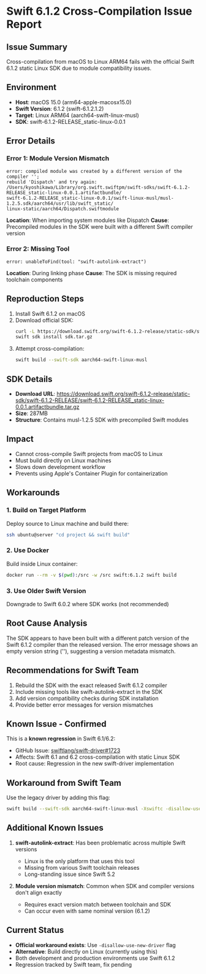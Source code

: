 # Swift 6.1.2 Cross-Compilation Issue Report

## Issue Summary
Cross-compilation from macOS to Linux ARM64 fails with the official Swift 6.1.2 static Linux SDK due to module compatibility issues.

## Environment
- **Host**: macOS 15.0 (arm64-apple-macosx15.0)
- **Swift Version**: 6.1.2 (swift-6.1.2.1.2)
- **Target**: Linux ARM64 (aarch64-swift-linux-musl)
- **SDK**: swift-6.1.2-RELEASE_static-linux-0.0.1

## Error Details

### Error 1: Module Version Mismatch
```
error: compiled module was created by a different version of the compiler ''; 
rebuild 'Dispatch' and try again: 
/Users/kyoshikawa/Library/org.swift.swiftpm/swift-sdks/swift-6.1.2-RELEASE_static-linux-0.0.1.artifactbundle/
swift-6.1.2-RELEASE_static-linux-0.0.1/swift-linux-musl/musl-1.2.5.sdk/aarch64/usr/lib/swift_static/
linux-static/aarch64/Dispatch.swiftmodule
```

**Location**: When importing system modules like Dispatch
**Cause**: Precompiled modules in the SDK were built with a different Swift compiler version

### Error 2: Missing Tool
```
error: unableToFind(tool: "swift-autolink-extract")
```

**Location**: During linking phase
**Cause**: The SDK is missing required toolchain components

## Reproduction Steps
1. Install Swift 6.1.2 on macOS
2. Download official SDK:
   ```bash
   curl -L https://download.swift.org/swift-6.1.2-release/static-sdk/swift-6.1.2-RELEASE/swift-6.1.2-RELEASE_static-linux-0.0.1.artifactbundle.tar.gz -o sdk.tar.gz
   swift sdk install sdk.tar.gz
   ```
3. Attempt cross-compilation:
   ```bash
   swift build --swift-sdk aarch64-swift-linux-musl
   ```

## SDK Details
- **Download URL**: https://download.swift.org/swift-6.1.2-release/static-sdk/swift-6.1.2-RELEASE/swift-6.1.2-RELEASE_static-linux-0.0.1.artifactbundle.tar.gz
- **Size**: 287MB
- **Structure**: Contains musl-1.2.5 SDK with precompiled Swift modules

## Impact
- Cannot cross-compile Swift projects from macOS to Linux
- Must build directly on Linux machines
- Slows down development workflow
- Prevents using Apple's Container Plugin for containerization

## Workarounds

### 1. Build on Target Platform
Deploy source to Linux machine and build there:
```bash
ssh ubuntu@server "cd project && swift build"
```

### 2. Use Docker
Build inside Linux container:
```bash
docker run --rm -v $(pwd):/src -w /src swift:6.1.2 swift build
```

### 3. Use Older Swift Version
Downgrade to Swift 6.0.2 where SDK works (not recommended)

## Root Cause Analysis
The SDK appears to have been built with a different patch version of the Swift 6.1.2 compiler than the released version. The error message shows an empty version string (''), suggesting a version metadata mismatch.

## Recommendations for Swift Team
1. Rebuild the SDK with the exact released Swift 6.1.2 compiler
2. Include missing tools like swift-autolink-extract in the SDK
3. Add version compatibility checks during SDK installation
4. Provide better error messages for version mismatches

## Known Issue - Confirmed
This is a **known regression** in Swift 6.1/6.2:
- GitHub Issue: [swiftlang/swift-driver#1723](https://github.com/swiftlang/swift-driver/issues/1723)
- Affects: Swift 6.1 and 6.2 cross-compilation with static Linux SDK
- Root cause: Regression in the new swift-driver implementation

## Workaround from Swift Team
Use the legacy driver by adding this flag:
```bash
swift build --swift-sdk aarch64-swift-linux-musl -Xswiftc -disallow-use-new-driver
```

## Additional Known Issues
1. **swift-autolink-extract**: Has been problematic across multiple Swift versions
   - Linux is the only platform that uses this tool
   - Missing from various Swift toolchain releases
   - Long-standing issue since Swift 5.2

2. **Module version mismatch**: Common when SDK and compiler versions don't align exactly
   - Requires exact version match between toolchain and SDK
   - Can occur even with same nominal version (6.1.2)

## Current Status
- **Official workaround exists**: Use `-disallow-use-new-driver` flag
- **Alternative**: Build directly on Linux (currently using this)
- Both development and production environments use Swift 6.1.2
- Regression tracked by Swift team, fix pending